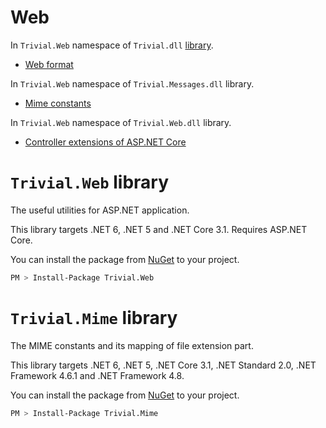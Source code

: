 # Web

In `Trivial.Web` namespace of `Trivial.dll` [library](../).

- [Web format](./format)

In `Trivial.Web` namespace of `Trivial.Messages.dll` library.

- [Mime constants](./mime)

In `Trivial.Web` namespace of `Trivial.Web.dll` library.

- [Controller extensions of ASP.NET Core](./controller)

# `Trivial.Web` library

The useful utilities for ASP.NET application.

This library targets .NET 6, .NET 5 and .NET Core 3.1. Requires ASP.NET Core.

You can install the package from [NuGet](https://www.nuget.org/packages/Trivial.Web) to your project.

```sh
PM > Install-Package Trivial.Web
```

# `Trivial.Mime` library

The MIME constants and its mapping of file extension part.

This library targets .NET 6, .NET 5, .NET Core 3.1, .NET Standard 2.0, .NET Framework 4.6.1 and .NET Framework 4.8.

You can install the package from [NuGet](https://www.nuget.org/packages/Trivial.Mime) to your project.

```sh
PM > Install-Package Trivial.Mime
```
